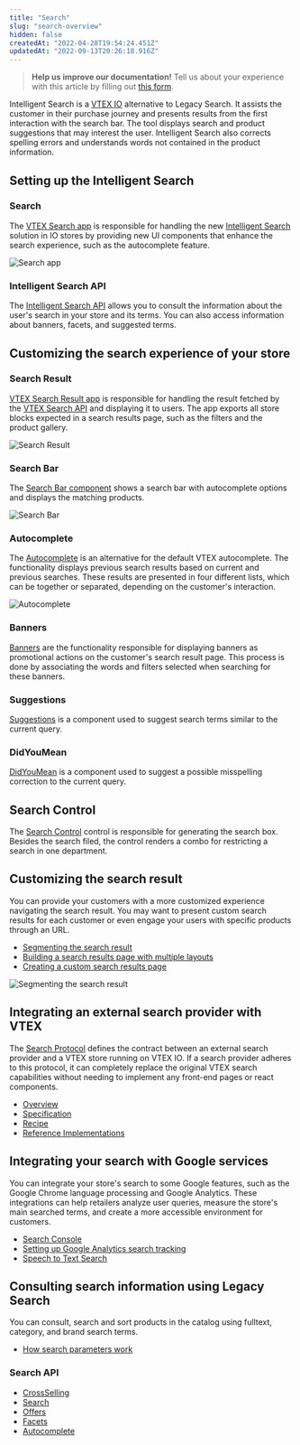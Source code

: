 ```yaml
---
title: "Search"
slug: "search-overview"
hidden: false
createdAt: "2022-04-28T19:54:24.451Z"
updatedAt: "2022-09-13T20:26:18.916Z"
---
```


> **Help us improve our documentation!** Tell us about your experience with this article by filling out [this form](https://forms.gle/fQoELRA1yfKDqmAb8).

Intelligent Search is a [VTEX IO](https://vtex.com/us-en/store-framework/) alternative to Legacy Search. It assists the customer in their purchase journey and presents results from the first interaction with the search bar. The tool displays search and product suggestions that may interest the user. Intelligent Search also corrects spelling errors and understands words not contained in the product information.

## Setting up the Intelligent Search

### Search

The [VTEX Search app](https://developers.vtex.com/docs/guides/vtex-search) is responsible for handling the new [Intelligent Search](https://help.vtex.com/tracks/vtex-intelligent-search) solution in IO stores by providing new UI components that enhance the search experience, such as the autocomplete feature.

![Search app](https://raw.githubusercontent.com/vtexdocs/dev-portal-content/main/docs/guides/Getting%20Started/search-overview-0_21.gif)

### Intelligent Search API

The [Intelligent Search API](https://developers.vtex.com/vtex-rest-api/reference/intelligent-search-api-overview) allows you to consult the information about the user's search in your store and its terms. You can also access information about banners, facets, and suggested terms.

## Customizing the search experience of your store

### Search Result

[VTEX Search Result app](https://developers.vtex.com/docs/guides/vtex-search-result) is responsible for handling the result fetched by the [VTEX Search API](https://developers.vtex.com/vtex-developer-docs/reference/search-api-overview) and displaying it to users. The app exports all store blocks expected in a search results page, such as the filters and the product gallery.

![Search Result](https://raw.githubusercontent.com/vtexdocs/dev-portal-content/main/docs/guides/Getting%20Started/search-overview-1_33.png)

### Search Bar

The [Search Bar component](https://developers.vtex.com/docs/guides/vtex-store-components-searchbar) shows a search bar with autocomplete options and displays the matching products.

![Search Bar](https://raw.githubusercontent.com/vtexdocs/dev-portal-content/main/docs/guides/Getting%20Started/search-overview-2_39.png)

### Autocomplete

The [Autocomplete](https://developers.vtex.com/docs/guides/vtex-search-autocomplete) is an alternative for the default VTEX autocomplete. The functionality displays previous search results based on current and previous searches. These results are presented in four different lists, which can be together or separated, depending on the customer's interaction.

![Autocomplete](https://raw.githubusercontent.com/vtexdocs/dev-portal-content/main/docs/guides/Getting%20Started/search-overview-3_45.png)

### Banners

[Banners](https://developers.vtex.com/docs/guides/vtex-search-banner) are the functionality responsible for displaying banners as promotional actions on the customer's search result page. This process is done by associating the words and filters selected when searching for these banners.

### Suggestions

[Suggestions](https://developers.vtex.com/docs/guides/vtex-search-suggestions) is a component used to suggest search terms similar to the current query.

### DidYouMean

[DidYouMean](https://developers.vtex.com/docs/guides/vtex-search-didyoumean) is a component used to suggest a possible misspelling correction to the current query.

## Search Control

The [Search Control](https://developers.vtex.com/vtex-rest-api/docs/search-control-fulltextsearchbox) control is responsible for generating the search box. Besides the search filed, the control renders a combo for restricting a search in one department.

## Customizing the search result

You can provide your customers with a more customized experience navigating the search result. You may want to present custom search results for each customer or even engage your users with specific products through an URL.

- [Segmenting the search result](https://developers.vtex.com/docs/guides/vtex-io-documentation-segmenting-the-search-result)
- [Building a search results page with multiple layouts](https://developers.vtex.com/docs/guides/vtex-io-documentation-building-a-search-results-page-with-multiple-layouts)
- [Creating a custom search results page](https://developers.vtex.com/docs/guides/vtex-io-documentation-creating-a-custom-search-results-page)

![Segmenting the search result](https://raw.githubusercontent.com/vtexdocs/dev-portal-content/main/docs/guides/Getting%20Started/search-overview-4_71.gif)

## Integrating an external search provider with VTEX

The [Search Protocol](https://developers.vtex.com/vtex-rest-api/docs/search-integration-guide) defines the contract between an external search provider and a VTEX store running on VTEX IO. If a search provider adheres to this protocol, it can completely replace the original VTEX search capabilities without needing to implement any front-end pages or react components.

- [Overview](https://developers.vtex.com/vtex-rest-api/docs/external-search-provider-overview)
- [Specification](https://developers.vtex.com/vtex-rest-api/docs/external-search-provider-specification)
- [Recipe](https://developers.vtex.com/vtex-rest-api/docs/external-search-provider-recipe)
- [Reference Implementations](https://developers.vtex.com/vtex-rest-api/docs/external-search-provider-reference)

## Integrating your search with Google services

You can integrate your store's search to some Google features, such as the Google Chrome language processing and Google Analytics. These integrations can help retailers analyze user queries, measure the store's main searched terms, and create a more accessible environment for customers.

- [Search Console](https://developers.vtex.com/docs/guides/vtex-google-search-console)
- [Setting up Google Analytics search tracking](https://developers.vtex.com/docs/guides/vtex-io-documentation-setting-up-google-analytics-search-tracking)
- [Speech to Text Search](https://developers.vtex.com/docs/guides/vtexarg-speech-to-text)

## Consulting search information using Legacy Search

You can consult, search and sort products in the catalog using fulltext, category, and brand search terms.

- [How search parameters work](https://developers.vtex.com/vtex-rest-api/docs/how-search-parameters-work)

### Search API

- [CrossSelling](https://developers.vtex.com/vtex-rest-api/reference/productsearchwhosawalsosaw)
- [Search](https://developers.vtex.com/vtex-rest-api/reference/productsearch)
- [Offers](https://developers.vtex.com/vtex-rest-api/reference/get_api-catalog-system-pub-products-offers-productid)
- [Facets](https://developers.vtex.com/vtex-rest-api/reference/get_api-catalog-system-pub-facets-category-categoryid)
- [Autocomplete](https://developers.vtex.com/vtex-rest-api/reference/autocomplete)
